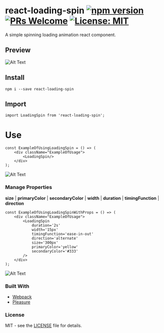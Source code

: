 # react-loading-spin [![npm version](https://badge.fury.io/js/react-loading-spin.svg)](https://badge.fury.io/js/react-loading-spin) [![PRs Welcome](https://img.shields.io/badge/PRs-welcome-brightgreen.svg?style=flat-square)](http://makeapullrequest.com) [![License: MIT](https://img.shields.io/badge/License-MIT-green.svg)](https://opensource.org/licenses/MIT)
A simple spinning loading animation react component.

## Preview
![Alt Text](https://i.imgur.com/n3b1ZOq.gif)

## Install
```
npm i --save react-loading-spin
```

## Import
```
import LoadingSpin from 'react-loading-spin';
```

# Use
```
const ExampleOfUsingLoadingSpin = () => (
    <div className="ExampleOfUsage">
        <LoadingSpin/>
    </div>
);
```
![Alt Text](https://imgur.com/UaME3w9.gif)

### Manage Properties
**size** | **primaryColor** | **secondaryColor** | **width** | **duration** | **timingFunction** | **direction**

```
const ExampleOfUsingLoadingSpinWithProps = () => (
    <div className="ExampleOfUsage">
        <LoadingSpin
            duration='2s'
            width='15px'
            timingFunction='ease-in-out'
            direction='alternate'
            size='300px'
            primaryColor='yellow'
            secondaryColor='#333'
        />
    </div>
);
```
![Alt Text](https://i.imgur.com/R6MKodl.gif)

### Built With
* [Webpack](https://webpack.js.org/)
* [Pleasure](https://en.wikipedia.org/wiki/Pleasure)

### License
MIT - see the [LICENSE](LICENSE) file for details.
